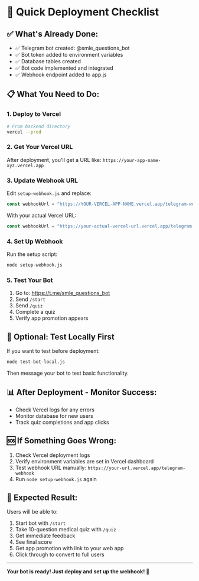 # 🚀 Quick Deployment Checklist

## ✅ What's Already Done:

- ✅ Telegram bot created: @smle_questions_bot
- ✅ Bot token added to environment variables
- ✅ Database tables created
- ✅ Bot code implemented and integrated
- ✅ Webhook endpoint added to app.js

## 📋 What You Need to Do:

### 1. Deploy to Vercel

```bash
# From backend directory
vercel --prod
```

### 2. Get Your Vercel URL

After deployment, you'll get a URL like:
`https://your-app-name-xyz.vercel.app`

### 3. Update Webhook URL

Edit `setup-webhook.js` and replace:

```javascript
const webhookUrl = "https://YOUR-VERCEL-APP-NAME.vercel.app/telegram-webhook";
```

With your actual Vercel URL:

```javascript
const webhookUrl = "https://your-actual-vercel-url.vercel.app/telegram-webhook";
```

### 4. Set Up Webhook

Run the setup script:

```bash
node setup-webhook.js
```

### 5. Test Your Bot

1. Go to: https://t.me/smle_questions_bot
2. Send `/start`
3. Send `/quiz`
4. Complete a quiz
5. Verify app promotion appears

## 🧪 Optional: Test Locally First

If you want to test before deployment:

```bash
node test-bot-local.js
```

Then message your bot to test basic functionality.

## 📊 After Deployment - Monitor Success:

- Check Vercel logs for any errors
- Monitor database for new users
- Track quiz completions and app clicks

## 🆘 If Something Goes Wrong:

1. Check Vercel deployment logs
2. Verify environment variables are set in Vercel dashboard
3. Test webhook URL manually: `https://your-url.vercel.app/telegram-webhook`
4. Run `node setup-webhook.js` again

## 🎯 Expected Result:

Users will be able to:

1. Start bot with `/start`
2. Take 10-question medical quiz with `/quiz`
3. Get immediate feedback
4. See final score
5. Get app promotion with link to your web app
6. Click through to convert to full users

---

**Your bot is ready! Just deploy and set up the webhook! 🚀**

